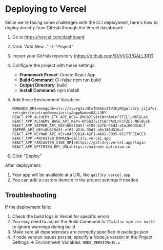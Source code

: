 # Deploying to Vercel

Since we're facing some challenges with the CLI deployment, here's how to deploy directly from GitHub through the Vercel dashboard:

1. Go to https://vercel.com/dashboard
2. Click "Add New..." → "Project"
3. Import your GitHub repository (https://github.com/SVVVG3/GALL3RY)
4. Configure the project with these settings:
   - **Framework Preset**: Create React App
   - **Build Command**: CI=false npm run build
   - **Output Directory**: build
   - **Install Command**: npm install

5. Add these Environment Variables:
   ```
   MONGODB_URI=mongodb+srv://svvvg3x:MIsfHKAkx2TVJGyR@gall3ry.jiju7vt.mongodb.net/?retryWrites=true&w=majority&appName=GALL3RY
   REACT_APP_ALCHEMY_ETH_API_KEY=-DhGb2lvitCWrrAmLnF5TZLl-N6l8Lak
   REACT_APP_ALCHEMY_BASE_API_KEY=-DhGb2lvitCWrrAmLnF5TZLl-N6l8Lak
   REACT_APP_ZAPPER_API_KEY=0b615d5f-ef05-42fb-95d3-a5e180d316cf
   ZAPPER_API_KEY=0b615d5f-ef05-42fb-95d3-a5e180d316cf
   REACT_APP_NEYNAR_API_KEY=04502D2A-A2F1-4682-8035-91C77FEEACE3
   REACT_APP_FARCASTER_DOMAIN=gall3ry.vercel.app
   REACT_APP_FARCASTER_SIWE_URI=https://gall3ry.vercel.app/login
   REACT_APP_OPTIMISM_RPC_URL=https://mainnet.optimism.io
   ```

6. Click "Deploy"

After deployment:
1. Your app will be available at a URL like `gall3ry.vercel.app`
2. You can add a custom domain in the project settings if needed

## Troubleshooting

If the deployment fails:
1. Check the build logs in Vercel for specific errors
2. You may need to adjust the Build Command to `CI=false npm run build` to ignore warnings during build
3. Make sure all dependencies are correctly specified in package.json
4. If node version issues persist, specify a Node.js version in the Project Settings → Environment Variables: `NODE_VERSION=16.x` 
